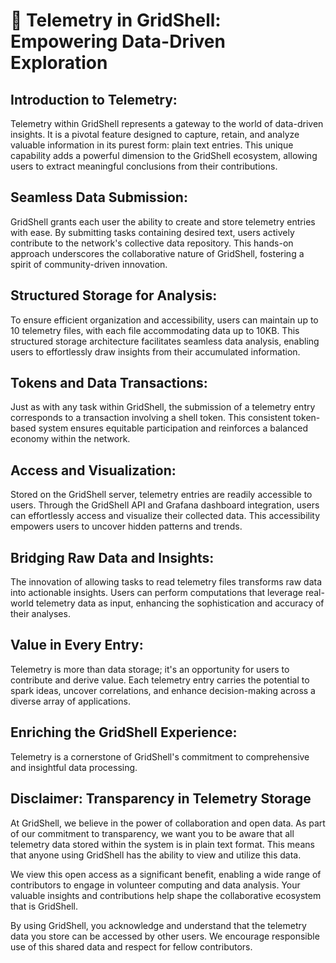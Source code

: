 # 📜 Telemetry in GridShell: Empowering Data-Driven Exploration

## Introduction to Telemetry:
Telemetry within GridShell represents a gateway to the world of data-driven insights. It is a pivotal feature designed to capture, retain, and analyze valuable information in its purest form: plain text entries. This unique capability adds a powerful dimension to the GridShell ecosystem, allowing users to extract meaningful conclusions from their contributions.

## Seamless Data Submission:
GridShell grants each user the ability to create and store telemetry entries with ease. By submitting tasks containing desired text, users actively contribute to the network's collective data repository. This hands-on approach underscores the collaborative nature of GridShell, fostering a spirit of community-driven innovation.

## Structured Storage for Analysis:
To ensure efficient organization and accessibility, users can maintain up to 10 telemetry files, with each file accommodating data up to 10KB. This structured storage architecture facilitates seamless data analysis, enabling users to effortlessly draw insights from their accumulated information.

## Tokens and Data Transactions:
Just as with any task within GridShell, the submission of a telemetry entry corresponds to a transaction involving a shell token. This consistent token-based system ensures equitable participation and reinforces a balanced economy within the network.

## Access and Visualization:
Stored on the GridShell server, telemetry entries are readily accessible to users. Through the GridShell API and Grafana dashboard integration, users can effortlessly access and visualize their collected data. This accessibility empowers users to uncover hidden patterns and trends.

## Bridging Raw Data and Insights:
The innovation of allowing tasks to read telemetry files transforms raw data into actionable insights. Users can perform computations that leverage real-world telemetry data as input, enhancing the sophistication and accuracy of their analyses.

## Value in Every Entry:
Telemetry is more than data storage; it's an opportunity for users to contribute and derive value. Each telemetry entry carries the potential to spark ideas, uncover correlations, and enhance decision-making across a diverse array of applications.

## Enriching the GridShell Experience:
Telemetry is a cornerstone of GridShell's commitment to comprehensive and insightful data processing. 

## Disclaimer: Transparency in Telemetry Storage

At GridShell, we believe in the power of collaboration and open data. As part of our commitment to transparency, we want you to be aware that all telemetry data stored within the system is in plain text format. This means that anyone using GridShell has the ability to view and utilize this data.

We view this open access as a significant benefit, enabling a wide range of contributors to engage in volunteer computing and data analysis. Your valuable insights and contributions help shape the collaborative ecosystem that is GridShell.

By using GridShell, you acknowledge and understand that the telemetry data you store can be accessed by other users. 
We encourage responsible use of this shared data and respect for fellow contributors.
